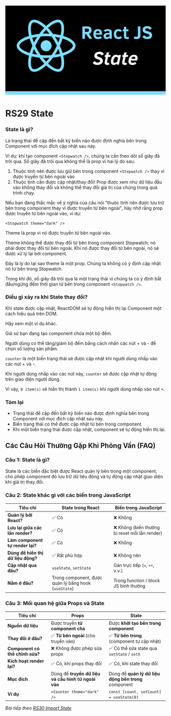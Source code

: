 
![Create-HTML-1](images/state.png) 

# RS29 State

### State là gì?

Là trạng thái đề cập đến bất kỳ biến nào được định nghĩa bên trong Component với mục đích cập nhật sau này.

Ví dụ: khi tạo component `<Stopwatch />`, chúng ta cần theo dõi số giây đã trôi qua. Số giây đã trôi qua không thể là prop vì hai lý do sau:

1. Thuộc tính nên được lưu giữ bên trong component `<Stopwatch />` thay vì được truyền từ bên ngoài vào
2. Thuộc tính cần được cập nhật/thay đổi! Prop được xem như dữ liệu đầu vào không thay đổi và không thể thay đổi giá trị của chúng trong quá trình chạy.

Nếu bạn đang thắc mắc về ý nghĩa của câu nói "thuộc tính nên được lưu trữ bên trong component thay vì được truyền từ bên ngoài", hãy nhớ rằng prop được truyền từ bên ngoài vào, ví dụ:

```
<Stopwatch theme="dark" />
```

Theme là prop vì nó được truyền từ bên ngoài vào.

Theme không thể được thay đổi từ bên trong component Stopwatch; nó phải được thay đổi từ bên ngoài. Khi nó được thay đổi từ bên ngoài, nó sẽ được xử lý lại bởi component.

Đây là lý do tại sao theme là một prop. Chúng ta không có ý định cập nhật nó từ bên trong Stopwatch.

Trong khi đó, số giây đã trôi qua là một trạng thái vì chúng ta có ý định bắt đầu/ngừng đếm thời gian từ bên trong component `<Stopwatch />`.

### Điều gì xảy ra khi State thay đổi?

Khi state được cập nhật, ReactDOM sẽ tự động hiển thị lại Component một cách hiệu quả trên DOM. 

Hãy xem một ví dụ khác.

Giả sử bạn đang tạo component <Item /> chứa một bộ đếm.

Người dùng có thể tăng/giảm bộ đếm bằng cách nhấn các nút + và - để chọn số lượng sản phẩm.

`counter` là một biến trạng thái sẽ được cập nhật khi người dùng nhấp vào các nút + và -.

Khi người dùng nhấp vào các nút này, `counter` sẽ được cập nhật tự động trên giao diện người dùng.

Vì vậy, `0 item(s)` sẽ hiển thị thành `1 item(s)` khi người dùng nhấp vào nút `+`.

### Tóm lại

- Trạng thái đề cập đến bất kỳ biến nào được định nghĩa bên trong Component với mục đích cập nhật sau này.
- Biến trạng thái có thể được cập nhật từ bên trong component.
- Khi một biến trạng thái được cập nhật, component sẽ tự động hiển thị lại.

## Các Câu Hỏi Thường Gặp Khi Phỏng Vấn (FAQ)

### Câu 1: State là gì?

State là các biến đặc biệt được React quản lý bên trong một component, cho phép component đó lưu trữ dữ liệu động và tự động cập nhật giao diện khi giá trị thay đổi.

### Câu 2: State khác gì với các biến trong JavaScript

| Tiêu chí                           | **State trong React**                                | **Biến trong JavaScript**                     |
| ---------------------------------- | ---------------------------------------------------- | --------------------------------------------- |
| **Quản lý bởi React?**             | ✅ Có                                                 | ❌ Không                                       |
| **Lưu lại giữa các lần render?**   | ✅ Có                                                 | ❌ Không (biến thường bị reset mỗi lần render) |
| **Làm component tự render lại?**   | ✅ Có                                                 | ❌ Không                                       |
| **Dùng để hiển thị dữ liệu động?** | ✅ Rất phù hợp                                        | ❌ Không nên                                   |
| **Cập nhật qua đâu?**              | `useState`, `setState`                               | Gán trực tiếp (`=`, `++`, v.v.)               |
| **Nằm ở đâu?**                     | Trong component, được quản lý bằng hook (`useState`) | Trong function / block JS bình thường         |


### Câu 3: Mối quan hệ giữa Props và State

| Tiêu chí                        | **Props**                                           | **State**                                            |
| ------------------------------- | --------------------------------------------------- | ---------------------------------------------------- |
| **Nguồn dữ liệu**               | Được truyền **từ component cha**                    | Được **khởi tạo bên trong component**                |
| **Thay đổi ở đâu?**             | ✅ **Từ bên ngoài** (cha truyền vào)                 | ✅ **Từ bên trong** (component tự cập nhật)           |
| **Component có thể chỉnh sửa?** | ❌ Không được phép sửa props                         | ✅ Có thể sửa state qua `setState` / `setX`           |
| **Kích hoạt render lại?**       | ✅ Có, khi props thay đổi                            | ✅ Có, khi state thay đổi                             |
| **Mục đích**                    | Dùng để **truyền dữ liệu và cấu hình từ ngoài vào** | Dùng để **quản lý dữ liệu động bên trong** component |
| **Ví dụ**                       | `<Counter theme="dark" />`                          | `const [count, setCount] = useState(0)`              |


*Bài tiếp theo [RS30 Import State](/lesson/session/session_030_useState.md)*